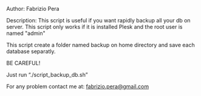 Author: Fabrizio Pera

Description:
This script is useful if you want rapidly backup all your db on server.
This script only works if it is installed Plesk and the root user is named "admin"

This script create a folder named backup on home directory and save each database separatly.

BE CAREFUL!

Just run “./script_backup_db.sh”

For any problem contact me at:
fabrizio.pera@gmail.com